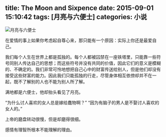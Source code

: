 title: The Moon and Sixpence
date: 2015-09-01 15:10:42
tags: [月亮与六便士]
categories: 小说
---

![月亮与六便士](../../../../images/yueliangheliubianshijingdianyulu8907.jpg)

在爱情的事上如果你考虑起自尊心来，那只能有一个原因：实际上你还是最爱自己。


我们每个人生在世界上都是孤独的。每个人都被囚禁在一座铁塔里，只能靠一些符号同别人传达自己的思想；而这些符号并没有共同的价值，因此它们的意义是模糊的、不确定的。我们非常可怜地想把自己心中的财富传送给别人，但是他们却没有接受这些财富的能力。因此我们只能孤独的行走，尽管身体相互依傍却并不在一起，既不了解别的人也不能为别人所了解。



满地都是六便士，他却抬头看见了月亮。



“为什么讨人喜欢的女人总是嫁给蠢物啊？” “因为有脑子的男人是不娶讨人喜欢的女人的。”



上帝的磨盘转动很慢，但是却磨得很细。



感情有理智所根本不能理解的理由。

